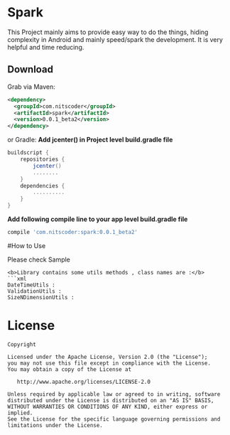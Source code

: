 # Spark
This Project mainly aims to provide easy way to do the things, hiding complexity in Android and mainly speed/spark the development. It is very helpful and time reducing.



Download
--------

Grab via Maven:
```xml
<dependency>
  <groupId>com.nitscoder</groupId>
  <artifactId>spark</artifactId>
  <version>0.0.1_beta2</version>
</dependency>
```
or Gradle:
<b>Add jcenter() in Project level build.gradle file </b>
```groovy
buildscript {
    repositories {
        jcenter()
        ........
    }
    dependencies {
        ..........
    }
}
```
<b>Add following compile line to your app level build.gradle file </b>
```groovy
compile 'com.nitscoder:spark:0.0.1_beta2'
```
#How to Use

Please check Sample

```
<b>Library contains some utils methods , class names are :</b>
```xml
DateTimeUtils : 
ValidationUtils : 
SizeNDimensionUtils : 
```


License
=======

    Copyright 

    Licensed under the Apache License, Version 2.0 (the "License");
    you may not use this file except in compliance with the License.
    You may obtain a copy of the License at

       http://www.apache.org/licenses/LICENSE-2.0

    Unless required by applicable law or agreed to in writing, software
    distributed under the License is distributed on an "AS IS" BASIS,
    WITHOUT WARRANTIES OR CONDITIONS OF ANY KIND, either express or implied.
    See the License for the specific language governing permissions and
    limitations under the License.

